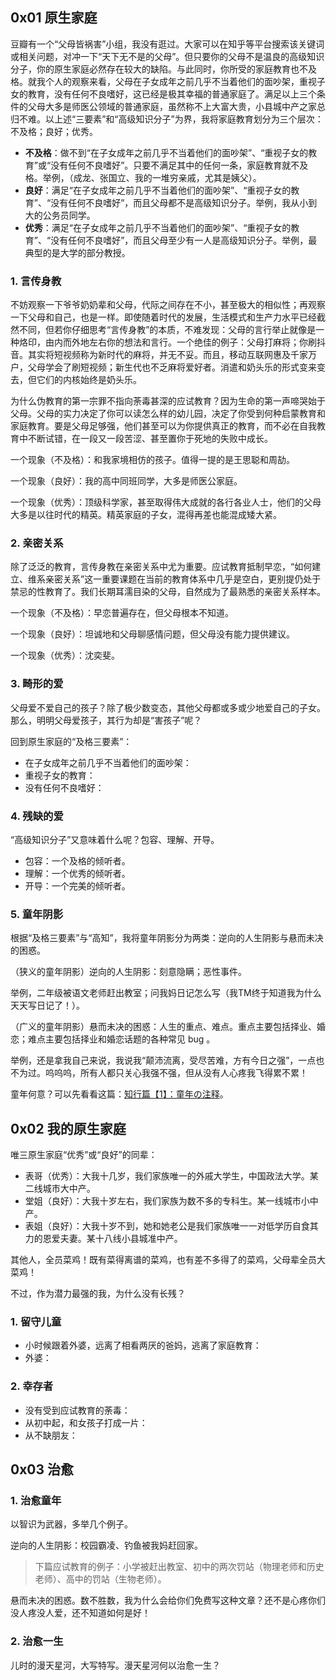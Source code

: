 ## 0x01 原生家庭

豆瓣有一个“父母皆祸害”小组，我没有逛过。大家可以在知乎等平台搜索该关键词或相关问题，对冲一下“天下无不是的父母”。但只要你的父母不是温良的高级知识分子，你的原生家庭必然存在较大的缺陷。与此同时，你所受的家庭教育也不及格。就我个人的观察来看，父母在子女成年之前几乎不当着他们的面吵架，重视子女的教育，没有任何不良嗜好，这已经是极其幸福的普通家庭了。满足以上三个条件的父母大多是师医公领域的普通家庭，虽然称不上大富大贵，小县城中产之家总归不难。以上述“三要素”和“高级知识分子”为界，我将家庭教育划分为三个层次：不及格；良好；优秀。

+ **不及格**：做不到“在子女成年之前几乎不当着他们的面吵架”、“重视子女的教育”或“没有任何不良嗜好”。只要不满足其中的任何一条，家庭教育就不及格。举例，（成龙、张国立、我的一堆穷亲戚，尤其是姨父）。
+ **良好**：满足“在子女成年之前几乎不当着他们的面吵架”、“重视子女的教育”、“没有任何不良嗜好”，而且父母都不是高级知识分子。举例，我从小到大的公务员同学。
+ **优秀**：满足“在子女成年之前几乎不当着他们的面吵架”、“重视子女的教育”、“没有任何不良嗜好”，而且父母至少有一人是高级知识分子。举例，最典型的是大学的部分教授。

### 1. 言传身教

不妨观察一下爷爷奶奶辈和父母，代际之间存在不小，甚至极大的相似性；再观察一下父母和自己，也是一样。即使随着时代的发展，生活模式和生产力水平已经截然不同，但若你仔细思考“言传身教”的本质，不难发现：父母的言行举止就像是一种烙印，由内而外地左右你的想法和言行。一个绝佳的例子：父母打麻将；你刷抖音。其实将短视频称为新时代的麻将，并无不妥。而且，移动互联网惠及千家万户，父母学会了刷短视频；新生代也不乏麻将爱好者。消遣和奶头乐的形式变来变去，但它们的内核始终是奶头乐。

为什么伪教育的第一宗罪不指向荼毒甚深的应试教育？因为生命的第一声啼哭始于父母。父母的实力决定了你可以读怎么样的幼儿园，决定了你受到何种启蒙教育和家庭教育。要是父母足够强，他们甚至可以为你提供真正的教育，而不必在自我教育中不断试错，在一段又一段苦涩、甚至置你于死地的失败中成长。

一个现象（不及格）：和我家境相仿的孩子。值得一提的是王思聪和周劼。

一个现象（良好）：我的高中同班同学，大多是师医公家庭。

一个现象（优秀）：顶级科学家，甚至取得伟大成就的各行各业人士，他们的父母大多是以往时代的精英。精英家庭的子女，混得再差也能混成矮大紧。

### 2. 亲密关系

除了泛泛的教育，言传身教在亲密关系中尤为重要。应试教育抵制早恋，“如何建立、维系亲密关系”这一重要课题在当前的教育体系中几乎是空白，更别提仍处于禁忌的性教育了。我们长期耳濡目染的父母，自然成为了最熟悉的亲密关系样本。

一个现象（不及格）：早恋普遍存在，但父母根本不知道。

一个现象（良好）：坦诚地和父母聊感情问题，但父母没有能力提供建议。

一个现象（优秀）：沈奕斐。

### 3. 畸形的爱

父母爱不爱自己的孩子？除了极少数变态，其他父母都或多或少地爱自己的子女。那么，明明父母爱孩子，其行为却是“害孩子”呢？

回到原生家庭的“及格三要素”：

+ 在子女成年之前几乎不当着他们的面吵架：
+ 重视子女的教育：
+ 没有任何不良嗜好：

### 4. 残缺的爱

“高级知识分子”又意味着什么呢？包容、理解、开导。

+ 包容：一个及格的倾听者。
+ 理解：一个优秀的倾听者。
+ 开导：一个完美的倾听者。

### 5. 童年阴影

根据“及格三要素”与“高知”，我将童年阴影分为两类：逆向的人生阴影与悬而未决的困惑。

（狭义的童年阴影）逆向的人生阴影：刻意隐瞒；恶性事件。

举例，二年级被语文老师赶出教室；问我妈日记怎么写（我TM终于知道我为什么天天写日记了！）。

（广义的童年阴影）悬而未决的困惑：人生的重点、难点。重点主要包括择业、婚恋；难点主要包括择业和婚恋话题的各种常见 bug 。

举例，还是拿我自己来说，我说我“颠沛流离，受尽苦难，方有今日之强”，一点也不为过。呜呜呜，所有人都只关心我强不强，但从没有人心疼我飞得累不累！

童年何意？可以先看看这篇：[知行篇【1】：童年の注释](https://zhuanlan.zhihu.com/p/533865251)。

## 0x02 我的原生家庭

唯三原生家庭“优秀”或“良好”的同辈：

+ 表哥（优秀）：大我十几岁，我们家族唯一的外戚大学生，中国政法大学。某二线城市大中产。
+ 堂姐（良好）：大我十岁左右，我们家族为数不多的专科生。某一线城市小中产。
+ 表姐（良好）：大我十岁不到，她和她老公是我们家族唯一一对低学历自食其力的恩爱夫妻。某十八线小县城准中产。

其他人，全员菜鸡！既有菜得离谱的菜鸡，也有差不多得了的菜鸡，父母辈全员大菜鸡！

不过，作为潜力最强的我，为什么没有长残？

### 1. 留守儿童

+ 小时候跟着外婆，远离了相看两厌的爸妈，逃离了家庭教育：
+ 外婆：

### 2. 幸存者

+ 没有受到应试教育的荼毒：
+ 从初中起，和女孩子打成一片：
+ 从不缺朋友：

## 0x03 治愈

### 1. 治愈童年

以智识为武器，多举几个例子。

逆向的人生阴影：校园霸凌、钓鱼被我妈赶回家。

> 下篇应试教育的例子：小学被赶出教室、初中的两次罚站（物理老师和历史老师）、高中的罚站（生物老师）。

悬而未决的困惑。数不胜数，我为什么会给你们免费写这种文章？还不是心疼你们没人疼没人爱，还不知道如何是好！

### 2. 治愈一生

儿时的漫天星河，大写特写。漫天星河何以治愈一生？





